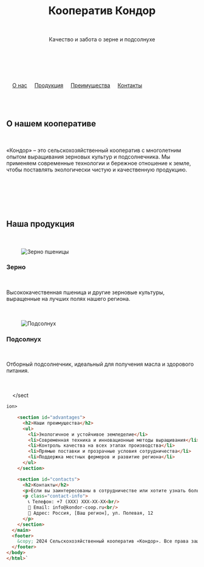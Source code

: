 <!DOCTYPE html>
<html lang="ru">
<head>
  <meta charset="UTF-8" />
  <meta name="viewport" content="width=device-width, initial-scale=1" />
  <title>Сельскохозяйственный кооператив Кондор</title>
  <style>
    body {
      font-family: Arial, sans-serif;
      margin: 0; padding: 0;
      background-color: #f5f9f1;
      color: #2e2e2e;
    }
    header {
      background: #4a7d23;
      color: white;
      padding: 20px 40px;
      text-align: center;
    }
    header h1 {
      margin: 0;
      font-size: 2.5em;
    }
    nav {
      background: #3b6519;
      display: flex;
      justify-content: center;
      gap: 25px;
      padding: 15px 0;
    }
    nav a {
      color: white;
      text-decoration: none;
      font-weight: 600;
      font-size: 1.1em;
    }
    nav a:hover {
      text-decoration: underline;
    }
    main {
      max-width: 1000px;
      margin: 40px auto;
      padding: 0 20px;
    }
    section {
      margin-bottom: 50px;
    }
    h2 {
      color: #4a7d23;
      margin-bottom: 15px;
    }
    p {
      font-size: 1.1em;
      line-height: 1.6em;
    }
    .products {
      display: flex;
      gap: 30px;
      flex-wrap: wrap;
      justify-content: center;
    }
    .product-card {
      background: white;
      border-radius: 8px;
      box-shadow: 0 2px 6px rgba(0,0,0,0.1);
      width: 300px;
      padding: 20px;
      text-align: center;
    }
    .product-card img {
      max-width: 100%;
      height: 180px;
      object-fit: cover;
      border-radius: 6px;
    }
    footer {
      background: #4a7d23;
      color: white;
      text-align: center;
      padding: 20px;
      margin-top: 40px;
    }
    .contact-info {
      margin-top: 10px;
      font-size: 1em;
    }
  </style>
</head>
<body>
  <header>
    <h1>Кооператив Кондор</h1>
    <p>Качество и забота о зерне и подсолнухе</p>
  </header>
  <nav>
    <a href="#about">О нас</a>
    <a href="#products">Продукция</a>
    <a href="#advantages">Преимущества</a>
    <a href="#contacts">Контакты</a>
  </nav>
  <main>
    <section id="about">
      <h2>О нашем кооперативе</h2>
      <p>«Кондор» – это сельскохозяйственный кооператив с многолетним опытом выращивания зерновых культур и подсолнечника. Мы применяем современные технологии и бережное отношение к земле, чтобы поставлять экологически чистую и качественную продукцию.</p>
    </section>

    <section id="products">
      <h2>Наша продукция</h2>
      <div class="products">
        <div class="product-card">
          <img src="https://example.com/images/wheat.jpg" alt="Зерно пшеницы" />
          <h3>Зерно</h3>
          <p>Высококачественная пшеница и другие зерновые культуры, выращенные на лучших полях нашего региона.</p>
        </div>
        <div class="product-card">
          <img src="https://example.com/images/sunflower.jpg" alt="Подсолнух" />
          <h3>Подсолнух</h3>
          <p>Отборный подсолнечник, идеальный для получения масла и здорового питания.</p>
        </div>
      </div>
    </sect

```html
ion>

    <section id="advantages">
      <h2>Наши преимущества</h2>
      <ul>
        <li>Экологичное и устойчивое земледелие</li>
        <li>Современная техника и инновационные методы выращивания</li>
        <li>Контроль качества на всех этапах производства</li>
        <li>Прямые поставки и прозрачные условия сотрудничества</li>
        <li>Поддержка местных фермеров и развитие региона</li>
      </ul>
    </section>

    <section id="contacts">
      <h2>Контакты</h2>
      <p>Если вы заинтересованы в сотрудничестве или хотите узнать больше, свяжитесь с нами:</p>
      <p class="contact-info">
        📞 Телефон: +7 (XXX) XXX-XX-XX<br/>
        📧 Email: info@kondor-coop.ru<br/>
        📍 Адрес: Россия, [Ваш регион], ул. Полевая, 12
      </p>
    </section>
  </main>
  <footer>
    &copy; 2024 Сельскохозяйственный кооператив «Кондор». Все права защищены.
  </footer>
</body>
</html>`
